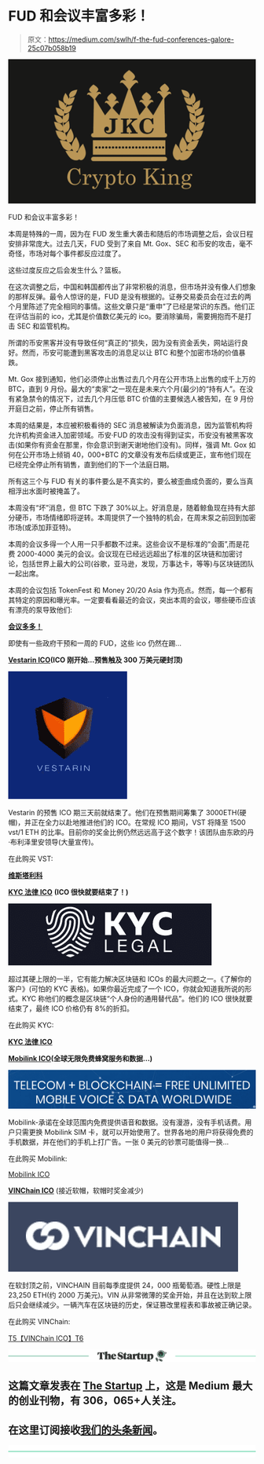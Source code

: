 # FUD 和会议丰富多彩！

> 原文：<https://medium.com/swlh/f-the-fud-conferences-galore-25c07b058b19>

![](img/5b3cdc7d8b36af6d77d013b23b7fcd36.png)

FUD 和会议丰富多彩！

本周是特殊的一周，因为在 FUD 发生重大袭击和随后的市场调整之后，会议日程安排非常庞大。过去几天，FUD 受到了来自 Mt. Gox、SEC 和币安的攻击，毫不奇怪，市场对每个事件都反应过度了。

这些过度反应之后会发生什么？篮板。

在这次调整之后，中国和韩国都传出了非常积极的消息，但市场并没有像人们想象的那样反弹。最令人惊讶的是，FUD 是没有根据的。证券交易委员会在过去的两个月里陈述了完全相同的事情。这些文章只是“重申”了已经是常识的东西。他们正在评估当前的 ico，尤其是价值数亿美元的 ico。要消除骗局，需要拥抱而不是打击 SEC 和监管机构。

所谓的币安黑客并没有导致任何“真正的”损失，因为没有资金丢失，网站运行良好。然而，币安可能遭到黑客攻击的消息足以让 BTC 和整个加密市场的价值暴跌。

Mt. Gox 接到通知，他们必须停止出售过去几个月在公开市场上出售的成千上万的 BTC，直到 9 月份。最大的“卖家”之一现在是未来六个月(最少)的“持有人”。在没有紧急禁令的情况下，过去几个月压低 BTC 价值的主要候选人被告知，在 9 月份开庭日之前，停止所有销售。

本周的结果是，本应被积极看待的 SEC 消息被解读为负面消息，因为监管机构将允许机构资金进入加密领域。币安·FUD 的攻击没有得到证实，币安没有被黑客攻击(如果你有资金在那里，你会意识到谢天谢地他们没有)。同样，强调 Mt. Gox 如何在公开市场上倾销 40，000+BTC 的文章没有发布后续或更正，宣布他们现在已经完全停止所有销售，直到他们的下一个法庭日期。

所有这三个与 FUD 有关的事件要么是不真实的，要么被歪曲成负面的，要么当真相浮出水面时被掩盖了。

本周没有“坏”消息，但 BTC 下跌了 30%以上。好消息是，随着鲸鱼现在持有大部分硬币，市场情绪即将逆转。本周提供了一个独特的机会，在周末泵之前回到加密市场(或添加菲亚特)。

本周的会议多得一个人用一只手都数不过来。这些会议不是标准的“会面”,而是花费 2000-4000 美元的会议。会议现在已经远远超出了标准的区块链和加密讨论，包括世界上最大的公司(谷歌，亚马逊，发现，万事达卡，等等)与区块链团队一起出席。

本周的会议包括 TokenFest 和 Money 20/20 Asia 作为亮点。然而，每一个都有其特定的原因和曝光率。一定要看看最近的会议，突出本周的会议，哪些硬币应该有漂亮的泵导致他们:

[**会议多多！**](https://btcmanager.com/blockchain-cryptocurrency-conferences-taking-place-mar-12-19/)

即使有一些政府干预和一周的 FUD，这些 ico 仍然在踢…

[**Vestarin ICO**](https://www.vestarin.io/?ref=38b3eff8baf56627478ec76a704e9b52)**(ICO 刚开始…预售触及 300 万美元硬封顶)**

![](img/4e71dfd54be1b6e4fdc37a1aadf57669.png)

Vestarin 的预售 ICO 期三天前就结束了。他们在预售期间筹集了 3000ETH(硬帽)，并正在全力以赴地推进他们的 ICO。在常规 ICO 期间，VST 将降至 1500 vst/1 ETH 的比率。目前你的奖金比例仍然远远高于这个数字！该团队由东欧的丹·布利泽里安领导(大量宣传)。

在此购买 VST:

[**维斯塔利科**](https://www.vestarin.io/?ref=38b3eff8baf56627478ec76a704e9b52)

[**KYC 法律 ICO**](https://bookbuild.kyc.legal/?ref=23734776ffa2051a83eb8bc1) **(ICO 很快就要结束了！)**

![](img/c3d399172cc3dd71f35cde6c02b24d4a.png)

超过其硬上限的一半，它有能力解决区块链和 ICOs 的最大问题之一。《了解你的客户》(可怕的 KYC 表格)。如果你最近完成了一个 ICO，你就会知道我所说的形式。KYC 称他们的概念是区块链“个人身份的通用替代品”。他们的 ICO 很快就要结束了，最终 ICO 价格仍有 8%的折扣。

在此购买 KYC:

[**KYC 法律 ICO**](https://bookbuild.kyc.legal/?ref=23734776ffa2051a83eb8bc1)

[**Mobilink ICO**](https://dashboard.mobilink.io/?ref=94815b7c)**(全球无限免费蜂窝服务和数据…)**

![](img/8d11c933aa082bdad32053e99ea35226.png)

Mobilink-承诺在全球范围内免费提供语音和数据。没有漫游，没有手机话费。用户只需更换 Mobilink SIM 卡，就可以开始使用了。世界各地的用户将获得免费的手机数据，并在他们的手机上打广告。一张 0 美元的钞票可能值得一换…

在此购买 Mobilink:

[Mobilink ICO](https://dashboard.mobilink.io/?ref=94815b7c)

[**VINChain ICO**](https://vinchain.io/?aid=5a91d4c3c10da) (接近软帽，软帽时奖金减少)

![](img/651e2b60c29b9ea61cba154a74e7dd8f.png)

在软封顶之前，VINCHAIN 目前每季度提供 24，000 瓶葡萄酒。硬性上限是 23,250 ETH(约 2000 万美元)。VIN 从非常微薄的奖金开始，并且在达到软上限后只会继续减少。一辆汽车在区块链的历史，保证篡改里程表和事故被正确记录。

在此购买 VINChain:

[T5【VINChain ICO】T6](https://vinchain.io/?aid=5a91d4c3c10da)

[![](img/308a8d84fb9b2fab43d66c117fcc4bb4.png)](https://medium.com/swlh)

## 这篇文章发表在 [The Startup](https://medium.com/swlh) 上，这是 Medium 最大的创业刊物，有 306，065+人关注。

## 在这里订阅接收[我们的头条新闻](http://growthsupply.com/the-startup-newsletter/)。

[![](img/b0164736ea17a63403e660de5dedf91a.png)](https://medium.com/swlh)